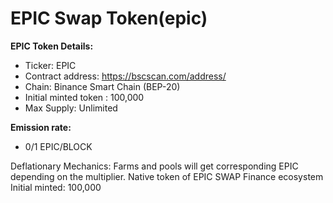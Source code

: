 # EPIC Swap Token\(epic\)



 
**EPIC Token Details:**


- Ticker: EPIC
- Contract address: https://bscscan.com/address/
- Chain: Binance Smart Chain (BEP-20)
- Initial minted token : 100,000
- Max Supply: Unlimited


**Emission rate:**
- 0/1 EPIC/BLOCK

Deflationary Mechanics:
Farms and pools will get corresponding EPIC depending on the multiplier.
Native token of EPIC SWAP Finance ecosystem
Initial minted:  100,000
